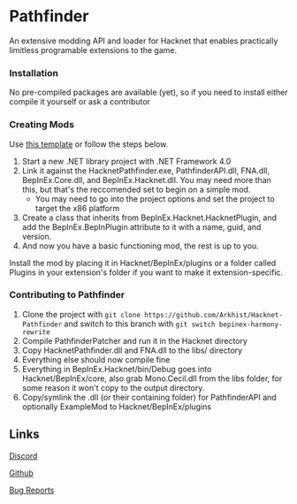 # Pathfinder

An extensive modding API and loader for Hacknet that enables practically limitless programable extensions to the game.

### Installation

No pre-compiled packages are available (yet), so if you need to install either compile it yourself or ask a contributor

### Creating Mods

Use [this template](https://github.com/Windows10CE/HacknetPluginTemplate) or follow the steps below.

1. Start a new .NET library project with .NET Framework 4.0
2. Link it against the HacknetPathfinder.exe, PathfinderAPI.dll, FNA.dll, BepInEx.Core.dll, and BepInEx.Hacknet.dll. You may need more than this, but that's the reccomended set to begin on a simple mod.
    * You may need to go into the project options and set the project to target the x86 platform
3. Create a class that inherits from BepInEx.Hacknet.HacknetPlugin, and add the BepInEx.BepInPlugin attribute to it with a name, guid, and version.
4. And now you have a basic functioning mod, the rest is up to you.

Install the mod by placing it in Hacknet/BepInEx/plugins or a folder called Plugins in your extension's folder if you want to make it extension-specific.

### Contributing to Pathfinder

1. Clone the project with `git clone https://github.com/Arkhist/Hacknet-Pathfinder` and switch to this branch with `git switch bepinex-harmony-rewrite`
2. Compile PathfinderPatcher and run it in the Hacknet directory
3. Copy HacknetPathfinder.dll and FNA.dll to the libs/ directory
4. Everything else should now compile fine
5. Everything in BepInEx.Hacknet/bin/Debug goes into Hacknet/BepInEx/core, also grab Mono.Cecil.dll from the libs folder, for some reason it won't copy to the output directory.
6. Copy/symlink the .dll (or their containing folder) for PathfinderAPI and optionally ExampleMod to Hacknet/BepInEx/plugins

## Links

[Discord](https://discord.gg/65SaxGg)

[Github](https://github.com/Arkhist/Hacknet-Pathfinder)

[Bug Reports](https://github.com/Arkhist/Hacknet-Pathfinder/issues)
